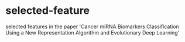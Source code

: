 # selected-feature
selected features in the paper 'Cancer miRNA Biomarkers Classification Using a New Representation Algorithm and Evolutionary Deep Learning'
